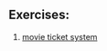 ## Exercises:
1. [movie ticket system](https://github.com/TomasDu/OOP/blob/main/movie%20ticket/exercise.md)


